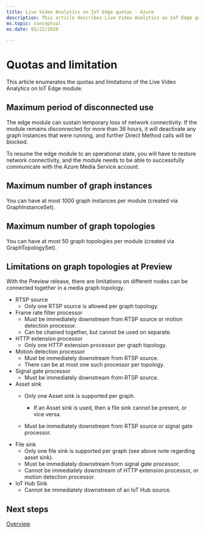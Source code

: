 ```yaml
---
title: Live Video Analytics on IoT Edge quotas - Azure  
description: This article describes Live Video Analytics on IoT Edge quotas and limitations.
ms.topic: conceptual
ms.date: 05/22/2020 
 
---
```

# Quotas and limitation

This article enumerates the quotas and limitations of the Live Video Analytics on IoT Edge module.

## Maximum period of disconnected use

The edge module can sustain temporary loss of network connectivity. If the module remains disconnected for more than 36 hours, it will deactivate any graph instances that were running, and further Direct Method calls will be blocked.

To resume the edge module to an operational state, you will have to restore network connectivity, and the module needs to be able to successfully communicate with the Azure Media Service account.

## Maximum number of graph instances

You can have at most 1000 graph instances per module (created via GraphInstanceSet).

## Maximum number of graph topologies

You can have at most 50 graph topologies per module (created via GraphTopologySet).

## Limitations on graph topologies at Preview

With the Preview release, there are limitations on different nodes can be connected together in a media graph topology.

* RTSP source
    * Only one RTSP source is allowed per graph topology.
* Frame rate filter processor
    * Must be immediately downstream from RTSP source or motion detection processor.
    * Can be chained together, but cannot be used on separate.
* HTTP extension processor
    * Only one HTTP extension processor per graph topology.
* Motion detection processor
    * Must be immediately downstream from RTSP source.
    * There can be at most one such processor per topology.
* Signal gate processor
    * Must be immediately downstream from RTSP source.
* Asset sink 
    * Only one Asset sink is supported per graph.
    
        * If an Asset sink is used, then a file sink cannot be present, or vice versa.
    * Must be immediately downstream from RTSP source or signal gate processor.
* File sink
    * Only one file sink is supported per graph (see above note regarding asset sink).
    * Must be immediately downstream from signal gate processor.
    * Cannot be immediately downstream of HTTP extension processor, or motion detection processor.
* IoT Hub Sink
    * Cannot be immediately downstream of an IoT Hub source.

## Next steps

[Overview](overview.md)
